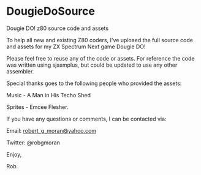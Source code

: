 # DougieDoSource
Dougie DO! z80 source code and assets

To help all new and existing Z80 coders, I've uploaed the full source code and assets for my ZX Spectrum Next game Dougie DO!

Please feel free to reuse any of the code or assets. For reference the code was written using sjasmplus, but could be updated to use any other assembler.

Special thanks goes to the following people who provided the assets:

Music - A Man in His Techo Shed

Sprites - Emcee Flesher.

If you have any questions or comments, I can be contacted via:

Email: robert_g_moran@yahoo.com

Twitter: @robgmoran

Enjoy,

Rob.
